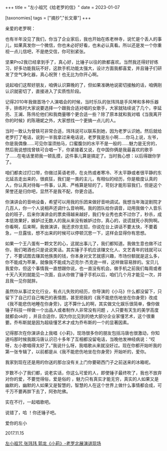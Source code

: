 +++
title = "左小祖咒《给老罗的信》"
date = 2023-01-07

[taxonomies]
tags = ["摘抄","长文章"]
+++ 

<!-- more -->
亲爱的老罗啊：

也有半年没见了我们，你当了企业家后，我也开始在练老林寺，说忙是个丢人的事儿，如果真发你一个微信，你也未必好好看，也未必认真看。所以还是发一个你重视一点儿信吧，不是绝交信，你可别紧张。

坚果Pro2我已经拿到手了，真心好，比锤子以往的款都喜欢。当然我还得好好练习，好多功能我玩不好，这款手机功能太强大，设计方面我都喜爱，并且锤子们研发了空气净化器，真心祝贺！也无比为你开心啊。

说起咱们这帮好朋友，咱俩认识算晚的了，但如果准确地说密切接触的话，咱俩刚认识就密切了，直接进入了实质性阶段。

记得2010年我做首场个人演唱会的时候，当时乐队的张玮玮是手风琴和多种乐器手，排练时大家说要选择一个跟我合适对唱的女歌手，大家就陆续说了几个，李延亮、王澜、陈伟伦他们和我商量哪个更合适一些？除了原本就和我对唱《当我离开你的时候》的陈珊妮之外，大家想找一个更搞一点儿的人。

当时一致认为曾轶可非常合适，玮玮说可以联系到她，因为老罗认识她。然后就给老罗打了电话，说到一半我拿过来电话说，老罗我是左小啊......你马上说，左爷，你是我偶像……可见你溜须拍马，口蜜腹剑的水平不是一般的……魅力是无穷的，然后我说想找曾轶可合唱一下，你紧接着又说，在中国你俩是我最喜欢的歌手了……在电话里把我一顿乱摸，这件事儿算是搞定了。当时我心想：以后得跟你学了。

咱们都卖过打口带，你做过英语老师，在炎热或者寒冷、不太平静或者很平静的东北延吉走出来的，很疯狂，我们是一类的主儿，有相似的经历，你是极度认真的人，你认真对待每一件事，认真、严格算是轻的了，苛刻才能形容我们，但是这个荣誉还是归你吧，显然不是我不配，你更合适。

你演讲会的音响设备，希望可以用我的乐团来做好音响调试。我想当年海淀剧院才几百人，你一个人说相声还调什么音响啊。我的团队给你调音，动用我做个人音乐会的班子，后来你演讲会的票卖得越来越好，我们专业秀也卖不过你了，秒杀，成本低效果好，嫉妒过无数人的我从来没有嫉妒过你，真心的，说谎就死小狗狗啊。你看啊，后来啊，我做演讲，我还求你支招，你说在台上讲话不要太快，不要着急，一旦露怯，想不出来的时候可以停顿沉思一下，这样会显得你有思想。

如果一个王八蛋有一颗文艺的心，这就出事儿了，我们都知道。我做生意也做不过你，我们喝酒也只是说说笑话。其实锤子手机应该赚文化人、文艺青年的钱就可以了，不要试图去赚其他族类的钱，你本身对文艺就感兴趣，市场份额就是这么多，你不能成为苹果，就像我不能成为迈克尔·杰克逊一样，这样做容易胖的。宝贝儿我爱你，但这个事情我一直想跟你说，也一直没有机会。做手机之前我们每周或者十天八天的就能见一次面，自从你做了锤子手机以后，咱们几个月才能见一次，并且我一见你就胖。

虽然你从事过文化行业，有点儿失败的经历，你导演的《小马》什么都没留下，只留下了自己打自己嘴巴的表情图，甚至把我的《我不能悲伤地坐在你身旁》改成《我不能悲伤地睡在你身旁》，这不算什么的啊，其实做文化娱乐很简单，像你做锤子科技一样做一个出品人或者制作人非常没有问题 ，人只要有天生的美学高度就都会ok的 ，并且合适你，因为你比见到的绝大部分企业家懂艺术，这个很重要。乔布斯就是因为超级懂艺术才成为乔布斯的一个的显著因素。

记得那次在你演讲会上我唱《小莉》，现场很多你的朋友包括冯唐也很激动，你知道吗那时候我跟冯唐认识已十多年了互相都没留电话，当晚他发神经病说：“哎呀，左小歌唱得太好了。”我说什么呀，我唱歌从来就没好过。现在你都开始听我的第一张专辑了，以前都是从《我不能悲伤地坐在你身旁》开始听的，爱你。

我家到现在还是用的你送的那台没有关上门你要砸西门子之前送来的冰箱呢。

岁数不小了我们都，说老实话，你这么可爱的人，即使锤子最终吹了，我也不放弃对你的爱，不要觉得俗，爱是俗的 ，魅力只有真实才能无穷，真实的人如果又是幽默的，幽默的人如果又是智慧的，智慧的人在这个世界上做什么事情都会成，可千万不要再胖下去了，阿弥陀佛。

实在不行，一起唱歌吧。

说错了，哈 ！你还锤子吧。

爱你的左小

2017.11.15

[左小祖咒 张玮玮 郭龙《小莉》-老罗北展演讲现场](https://www.bilibili.com/video/BV1Sq4y1u7AG/)